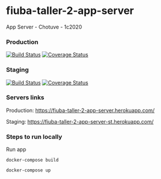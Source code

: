 # fiuba-taller-2-app-server
App Server - Chotuve - 1c2020

### Production
[![Build Status](https://travis-ci.com/romicasal/fiuba-taller-2-app-server.svg?branch=master)](https://travis-ci.com/romicasal/fiuba-taller-2-app-server)
[![Coverage Status](https://coveralls.io/repos/github/romicasal/fiuba-taller-2-app-server/badge.svg?branch=master)](https://coveralls.io/github/romicasal/fiuba-taller-2-app-server?branch=master)

### Staging
[![Build Status](https://travis-ci.com/romicasal/fiuba-taller-2-app-server.svg?branch=develop)](https://travis-ci.com/romicasal/fiuba-taller-2-app-server)
[![Coverage Status](https://coveralls.io/repos/github/romicasal/fiuba-taller-2-app-server/badge.svg?branch=develop)](https://coveralls.io/github/romicasal/fiuba-taller-2-app-server?branch=develop)

### Servers links

Production: https://fiuba-taller-2-app-server.herokuapp.com/

Staging: https://fiuba-taller-2-app-server-st.herokuapp.com/

### Steps to run locally

Run app

`docker-compose build`

`docker-compose up` 
